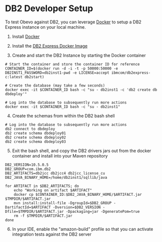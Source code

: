 <!--

    Copyright 2017 Goldman Sachs.
    Licensed under the Apache License, Version 2.0 (the "License");
    you may not use this file except in compliance with the License.
    You may obtain a copy of the License at

    http://www.apache.org/licenses/LICENSE-2.0

    Unless required by applicable law or agreed to in writing,
    software distributed under the License is distributed on an
    "AS IS" BASIS, WITHOUT WARRANTIES OR CONDITIONS OF ANY
    KIND, either express or implied.  See the License for the
    specific language governing permissions and limitations
    under the License.

-->


# DB2 Developer Setup

To test Obevo against DB2, you can leverage [Docker](https://www.docker.com) to setup a DB2 Express instance on your
local machine.


1) Install [Docker](https://www.docker.com/community-edition)

2) Install the [DB2 Express Docker Image](https://hub.docker.com/r/ibmcom/db2express-c/)

3) Create and start the DB2 Instance by starting the Docker container

```
# Start the container and store the container ID for reference
CONTAINER_ID=$(docker run -d -i -t -p 50000:50000 -e DB2INST1_PASSWORD=db2inst1-pwd -e LICENSE=accept ibmcom/db2express-c:latest db2start)

# Create the database (may take a few seconds)
docker exec -it $CONTAINER_ID bash -c "su - db2inst1 -c 'db2 create db dbdeploy'"

# Log into the database to subsequently run more actions
docker exec -it $CONTAINER_ID bash -c "su - db2inst1"
```

4) Create the schemas from within the DB2 bash shell

```
# Log into the database to subsequently run more actions
db2 connect to dbdeploy
db2 create schema dbdeploy01
db2 create schema dbdeploy02
db2 create schema dbdeploy03
```

5) Exit the bash shell, and copy the DB2 drivers jars out from the docker container and install into your Maven repository

```
DB2_VERSION=10.5.0.5
DB2_GROUP=com.ibm.db2
DB2_ARTIFACTS=db2jcc db2jcc4 db2jcc_license_cu
DB2_JAVA_BINARY_HOME=/home/db2inst1/sqllib/java

for ARTIFACT in $DB2_ARTIFACTS; do
    echo "Working on artifact $ARTIFACT"
    docker cp $CONTAINER_ID:$DB2_JAVA_BINARY_HOME/$ARTIFACT.jar $TMPDIR/$ARTIFACT.jar
    mvn install:install-file -DgroupId=$DB2_GROUP -DartifactId=$ARTIFACT -Dversion=$DB2_VERSION -Dfile=$TMPDIR/$ARTIFACT.jar -Dpackaging=jar -DgeneratePom=true
    rm -f $TMPDIR/$ARTIFACT.jar
done
```

6) In your IDE, enable the "amazon-build" profile so that you can activate integration tests against the DB2 server
